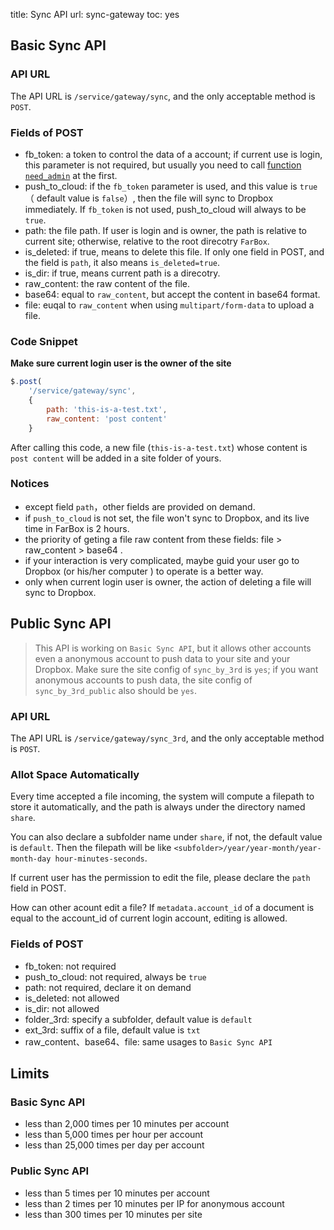 title: Sync API
url: sync-gateway
toc: yes

## Basic Sync API

### API URL

The API URL is `/service/gateway/sync`, and the only acceptable method is `POST`.

### Fields of POST

- fb_token: a token to control the data of a account; if current use is login, this parameter is not required, but usually you need to call [function `need_admin`](functions#toc_14) at the first.
- push_to_cloud: if the `fb_token` parameter is used, and this value is `true` （ default value is `false`）, then the file will sync to Dropbox immediately. If `fb_token` is not used, push_to_cloud will always to be `true`.
- path: the file path. If user is login and is owner, the path is relative to current site; otherwise, relative to the root direcotry `FarBox`.
- is_deleted: if true, means to delete this file. If only one field in POST, and the field is `path`, it also means `is_deleted=true`.
- is_dir: if true, means current path is a direcotry.
- raw_content: the raw content of the file.
- base64: equal to `raw_content`, but accept the content in base64 format.
- file: euqal to `raw_content` when using `multipart/form-data` to upload a file.


### Code Snippet

**Make sure current login user is the owner of the site**

```js
$.post(
    '/service/gateway/sync',
    {
        path: 'this-is-a-test.txt',
        raw_content: 'post content'
    }
```

After calling this code, a new file (`this-is-a-test.txt`) whose content is `post content` will be added in a site folder of yours.


### Notices

- except field `path`，other fields are provided on demand.
- if `push_to_cloud` is not set, the file won't sync to Dropbox, and its live time in FarBox is 2 hours.
- the priority of geting a file raw content from these fields: file > raw_content > base64 .
- if your interaction is very complicated, maybe guid your user go to Dropbox (or his/her computer ) to operate is a better way.
- only when current login user is owner, the action of deleting a file will sync to Dropbox.

## Public Sync API

> This API is working on `Basic Sync API`, but it allows other accounts even a anonymous account to push data to your site and your Dropbox.
> Make sure the site config of `sync_by_3rd` is `yes`; if you want anonymous accounts to push data, the site config of `sync_by_3rd_public` also should be `yes`.

### API URL

The API URL is `/service/gateway/sync_3rd`, and the only acceptable method is `POST`.


### Allot Space Automatically

Every time accepted a file incoming, the system will compute a filepath to store it automatically, and the path is always under the directory named `share`.

You can also declare a subfolder name under `share`, if not, the default value is `default`. Then the filepath will be like `<subfolder>/year/year-month/year-month-day hour-minutes-seconds`.

If current user has the permission to edit the file, please declare the `path` field in POST.

How can other acount edit a file? If  `metadata.account_id` of a document is equal to the account_id of current login account, editing is allowed.


### Fields of POST
- fb_token: not required
- push_to_cloud: not required, always be `true`
- path: not required, declare it on demand
- is_deleted: not allowed
- is_dir: not allowed
- folder_3rd:  specify a subfolder, default value is `default`
- ext_3rd: suffix of a file, default value is `txt`
- raw_content、base64、file: same usages to `Basic Sync API`



## Limits

### Basic Sync API
- less than 2,000 times per 10 minutes per account
- less than 5,000 times per hour per account
- less than 25,000 times per day per account

### Public Sync API
- less than 5 times per 10 minutes per account
- less than 2 times per 10 minutes per IP for anonymous account
- less than 300 times per 10 minutes per site



